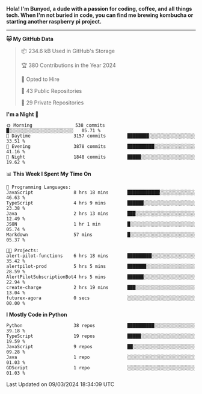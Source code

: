 <p>
<b>Hola! I'm Bunyod, a dude with a passion for coding, coffee, and all things tech. When I'm not buried in code, you can find me brewing kombucha or starting another raspberry pi project.</b>
</p>

---

<!--START_SECTION:waka-->
**🐱 My GitHub Data** 

> 📦 234.6 kB Used in GitHub's Storage 
 > 
> 🏆 380 Contributions in the Year 2024
 > 
> 💼 Opted to Hire
 > 
> 📜 43 Public Repositories 
 > 
> 🔑 29 Private Repositories 
 > 
**I'm a Night 🦉** 

```text
🌞 Morning                538 commits         █░░░░░░░░░░░░░░░░░░░░░░░░   05.71 % 
🌆 Daytime                3157 commits        ████████░░░░░░░░░░░░░░░░░   33.51 % 
🌃 Evening                3878 commits        ██████████░░░░░░░░░░░░░░░   41.16 % 
🌙 Night                  1848 commits        █████░░░░░░░░░░░░░░░░░░░░   19.62 % 
```


📊 **This Week I Spent My Time On** 

```text
💬 Programming Languages: 
JavaScript               8 hrs 18 mins       ████████████░░░░░░░░░░░░░   46.63 % 
TypeScript               4 hrs 9 mins        ██████░░░░░░░░░░░░░░░░░░░   23.38 % 
Java                     2 hrs 13 mins       ███░░░░░░░░░░░░░░░░░░░░░░   12.49 % 
JSON                     1 hr 1 min          █░░░░░░░░░░░░░░░░░░░░░░░░   05.74 % 
Markdown                 57 mins             █░░░░░░░░░░░░░░░░░░░░░░░░   05.37 % 

🐱‍💻 Projects: 
alert-pilot-functions    6 hrs 18 mins       █████████░░░░░░░░░░░░░░░░   35.42 % 
alertpilot-prod          5 hrs 5 mins        ███████░░░░░░░░░░░░░░░░░░   28.59 % 
AlertPilotSubscriptionBot4 hrs 5 mins        ██████░░░░░░░░░░░░░░░░░░░   22.94 % 
create-charge            2 hrs 19 mins       ███░░░░░░░░░░░░░░░░░░░░░░   13.04 % 
futurex-agora            0 secs              ░░░░░░░░░░░░░░░░░░░░░░░░░   00.00 % 
```

**I Mostly Code in Python** 

```text
Python                   38 repos            ██████████░░░░░░░░░░░░░░░   39.18 % 
TypeScript               19 repos            █████░░░░░░░░░░░░░░░░░░░░   19.59 % 
JavaScript               9 repos             ██░░░░░░░░░░░░░░░░░░░░░░░   09.28 % 
Java                     1 repo              ░░░░░░░░░░░░░░░░░░░░░░░░░   01.03 % 
GDScript                 1 repo              ░░░░░░░░░░░░░░░░░░░░░░░░░   01.03 % 
```




 Last Updated on 09/03/2024 18:34:09 UTC
<!--END_SECTION:waka-->

